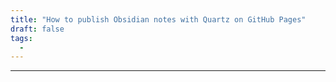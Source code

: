 ```yaml
---
title: "How to publish Obsidian notes with Quartz on GitHub Pages"
draft: false
tags:
  - 
---
```

---
